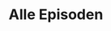 ---
permalink: /fest-flauschig/alle-episoden
layout: allEpisodes
title: Alle Episoden
parent: Fest und Flauschig
nav_order: 1
metadataName: festflauschig
---